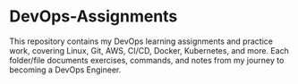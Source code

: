 # DevOps-Assignments
This repository contains my DevOps learning assignments and practice work, covering Linux, Git, AWS, CI/CD, Docker, Kubernetes, and more. Each folder/file documents exercises, commands, and notes from my journey to becoming a DevOps Engineer.
